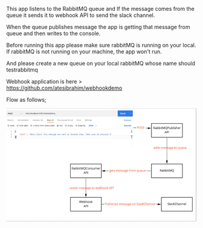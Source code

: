 This app listens to the RabbitMQ queue and If the message comes from the queue it sends it to webhook API to send the slack channel.

When the queue publishes message the app is getting that message from queue and then writes to the console.

Before running this app please make sure rabbitMQ is running on your local. If rabbitMQ is not running on your machine, the app won't run.

And please create a new queue on your local rabbitMQ whose name should testrabbitmq

Webhook application is here > https://github.com/atesibrahim/webhookdemo


Flow as follows;

![img.png](img.png)